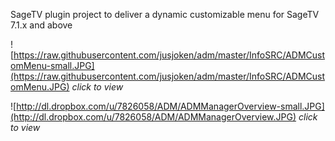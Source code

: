 SageTV plugin project to deliver a dynamic customizable menu for SageTV 7.1.x and above


![https://raw.githubusercontent.com/jusjoken/adm/master/InfoSRC/ADMCustomMenu-small.JPG](https://raw.githubusercontent.com/jusjoken/adm/master/InfoSRC/ADMCustomMenu.JPG) _click to view_

![http://dl.dropbox.com/u/7826058/ADM/ADMManagerOverview-small.JPG](http://dl.dropbox.com/u/7826058/ADM/ADMManagerOverview.JPG) _click to view_

